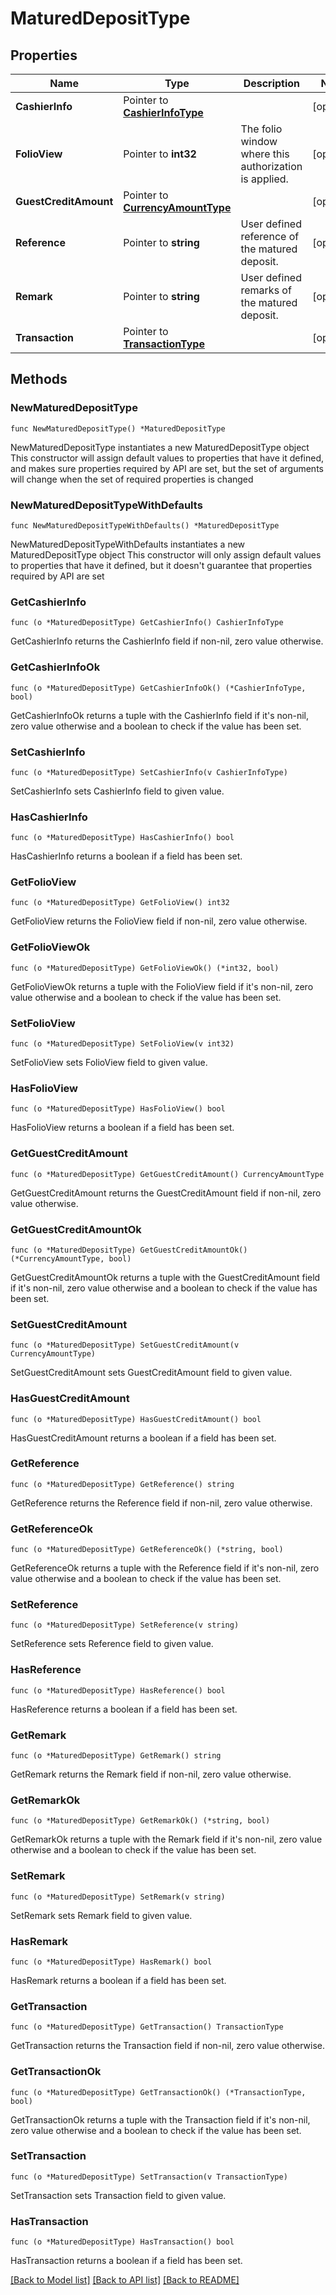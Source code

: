 # MaturedDepositType

## Properties

Name | Type | Description | Notes
------------ | ------------- | ------------- | -------------
**CashierInfo** | Pointer to [**CashierInfoType**](CashierInfoType.md) |  | [optional] 
**FolioView** | Pointer to **int32** | The folio window where this authorization is applied. | [optional] 
**GuestCreditAmount** | Pointer to [**CurrencyAmountType**](CurrencyAmountType.md) |  | [optional] 
**Reference** | Pointer to **string** | User defined reference of the matured deposit. | [optional] 
**Remark** | Pointer to **string** | User defined remarks of the matured deposit. | [optional] 
**Transaction** | Pointer to [**TransactionType**](TransactionType.md) |  | [optional] 

## Methods

### NewMaturedDepositType

`func NewMaturedDepositType() *MaturedDepositType`

NewMaturedDepositType instantiates a new MaturedDepositType object
This constructor will assign default values to properties that have it defined,
and makes sure properties required by API are set, but the set of arguments
will change when the set of required properties is changed

### NewMaturedDepositTypeWithDefaults

`func NewMaturedDepositTypeWithDefaults() *MaturedDepositType`

NewMaturedDepositTypeWithDefaults instantiates a new MaturedDepositType object
This constructor will only assign default values to properties that have it defined,
but it doesn't guarantee that properties required by API are set

### GetCashierInfo

`func (o *MaturedDepositType) GetCashierInfo() CashierInfoType`

GetCashierInfo returns the CashierInfo field if non-nil, zero value otherwise.

### GetCashierInfoOk

`func (o *MaturedDepositType) GetCashierInfoOk() (*CashierInfoType, bool)`

GetCashierInfoOk returns a tuple with the CashierInfo field if it's non-nil, zero value otherwise
and a boolean to check if the value has been set.

### SetCashierInfo

`func (o *MaturedDepositType) SetCashierInfo(v CashierInfoType)`

SetCashierInfo sets CashierInfo field to given value.

### HasCashierInfo

`func (o *MaturedDepositType) HasCashierInfo() bool`

HasCashierInfo returns a boolean if a field has been set.

### GetFolioView

`func (o *MaturedDepositType) GetFolioView() int32`

GetFolioView returns the FolioView field if non-nil, zero value otherwise.

### GetFolioViewOk

`func (o *MaturedDepositType) GetFolioViewOk() (*int32, bool)`

GetFolioViewOk returns a tuple with the FolioView field if it's non-nil, zero value otherwise
and a boolean to check if the value has been set.

### SetFolioView

`func (o *MaturedDepositType) SetFolioView(v int32)`

SetFolioView sets FolioView field to given value.

### HasFolioView

`func (o *MaturedDepositType) HasFolioView() bool`

HasFolioView returns a boolean if a field has been set.

### GetGuestCreditAmount

`func (o *MaturedDepositType) GetGuestCreditAmount() CurrencyAmountType`

GetGuestCreditAmount returns the GuestCreditAmount field if non-nil, zero value otherwise.

### GetGuestCreditAmountOk

`func (o *MaturedDepositType) GetGuestCreditAmountOk() (*CurrencyAmountType, bool)`

GetGuestCreditAmountOk returns a tuple with the GuestCreditAmount field if it's non-nil, zero value otherwise
and a boolean to check if the value has been set.

### SetGuestCreditAmount

`func (o *MaturedDepositType) SetGuestCreditAmount(v CurrencyAmountType)`

SetGuestCreditAmount sets GuestCreditAmount field to given value.

### HasGuestCreditAmount

`func (o *MaturedDepositType) HasGuestCreditAmount() bool`

HasGuestCreditAmount returns a boolean if a field has been set.

### GetReference

`func (o *MaturedDepositType) GetReference() string`

GetReference returns the Reference field if non-nil, zero value otherwise.

### GetReferenceOk

`func (o *MaturedDepositType) GetReferenceOk() (*string, bool)`

GetReferenceOk returns a tuple with the Reference field if it's non-nil, zero value otherwise
and a boolean to check if the value has been set.

### SetReference

`func (o *MaturedDepositType) SetReference(v string)`

SetReference sets Reference field to given value.

### HasReference

`func (o *MaturedDepositType) HasReference() bool`

HasReference returns a boolean if a field has been set.

### GetRemark

`func (o *MaturedDepositType) GetRemark() string`

GetRemark returns the Remark field if non-nil, zero value otherwise.

### GetRemarkOk

`func (o *MaturedDepositType) GetRemarkOk() (*string, bool)`

GetRemarkOk returns a tuple with the Remark field if it's non-nil, zero value otherwise
and a boolean to check if the value has been set.

### SetRemark

`func (o *MaturedDepositType) SetRemark(v string)`

SetRemark sets Remark field to given value.

### HasRemark

`func (o *MaturedDepositType) HasRemark() bool`

HasRemark returns a boolean if a field has been set.

### GetTransaction

`func (o *MaturedDepositType) GetTransaction() TransactionType`

GetTransaction returns the Transaction field if non-nil, zero value otherwise.

### GetTransactionOk

`func (o *MaturedDepositType) GetTransactionOk() (*TransactionType, bool)`

GetTransactionOk returns a tuple with the Transaction field if it's non-nil, zero value otherwise
and a boolean to check if the value has been set.

### SetTransaction

`func (o *MaturedDepositType) SetTransaction(v TransactionType)`

SetTransaction sets Transaction field to given value.

### HasTransaction

`func (o *MaturedDepositType) HasTransaction() bool`

HasTransaction returns a boolean if a field has been set.


[[Back to Model list]](../README.md#documentation-for-models) [[Back to API list]](../README.md#documentation-for-api-endpoints) [[Back to README]](../README.md)


